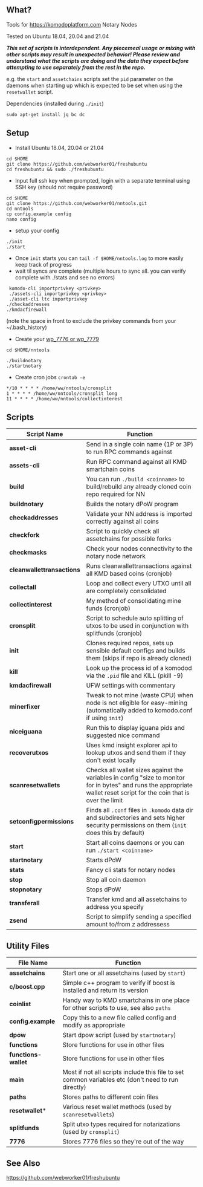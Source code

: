 What?
--------

Tools for https://komodoplatform.com Notary Nodes

Tested on Ubuntu 18.04, 20.04 and 21.04

**_This set of scripts is interdependent. Any piecemeal usage or mixing with other scripts may result in unexpected behavior!  Please review and understand what the scripts are doing and the data they expect before attempting to use separately from the rest in the repo._**

e.g. the `start` and `assetchains` scripts set the `pid` parameter on the daemons when starting up which is expected to be set when using the `resetwallet` script.

Dependencies (installed during `./init`)
```
sudo apt-get install jq bc dc
```

Setup
--------

* Install Ubuntu 18.04, 20.04 or 21.04
```
cd $HOME
git clone https://github.com/webworker01/freshubuntu
cd freshubuntu && sudo ./freshubuntu
```
* Input full ssh key when prompted, login with a separate terminal using SSH key (should not require password)
```
cd $HOME
git clone https://github.com/webworker01/nntools.git
cd nntools
cp config.example config
nano config
```
 * setup your config
```
./init
./start
```
* Once `init` starts you can `tail -f $HOME/nntools.log` to more easily keep track of progress
* wait til syncs are complete (multiple hours to sync all. you can verify complete with ./stats and see no errors)
```
 komodo-cli importprivkey <privkey>
 ./assets-cli importprivkey <privkey>
 ./asset-cli ltc importprivkey
./checkaddresses
./kmdacfirewall
```
(note the space in front to exclude the privkey commands from your ~/.bash_history)

* Create your [wp_7776 or wp_7779](https://docs.komodoplatform.com/notary/setup-Komodo-Notary-Node.html#create-wp-7776)
```
cd $HOME/nntools

./buildnotary
./startnotary
```

* Create cron jobs `crontab -e`
```
*/10 * * * * /home/ww/nntools/cronsplit
1 * * * * /home/ww/nntools/cronsplit long
11 * * * * /home/ww/nntools/collectinterest
```

Scripts
--------

Script Name | Function
----------- | --------
**asset-cli** | Send in a single coin name (1P or 3P) to run RPC commands against
**assets-cli** | Run RPC command against all KMD smartchain coins
**build** | You can run `./build <coinname>` to build/rebuild any already cloned coin repo required for NN
**buildnotary** | Builds the notary dPoW program
**checkaddresses** | Validate your NN address is imported correctly against all coins
**checkfork** | Script to quickly check all assetchains for possible forks
**checkmasks** | Check your nodes connectivity to the notary node network
**cleanwallettransactions** | Runs cleanwallettransactions against all KMD based coins (cronjob)
**collectall** | Loop and collect every UTXO until all are completely consolidated
**collectinterest** | My method of consolidating mine funds (cronjob)
**cronsplit** | Script to schedule auto splitting of utxos to be used in conjunction with splitfunds (cronjob)
**init** | Clones required repos, sets up sensible default configs and builds them (skips if repo is already cloned)
**kill** | Look up the process id of a komodod via the `.pid` file and KILL (pkill -9)
**kmdacfirewall** | UFW settings with commentary
**minerfixer** | Tweak to not mine (waste CPU) when node is not eligible for easy-mining (automatically added to komodo.conf if using `init`)
**niceiguana** | Run this to display iguana pids and suggested nice command
**recoverutxos** | Uses kmd insight explorer api to lookup utxos and send them if they don't exist locally
**scanresetwallets** | Checks all wallet sizes against the variables in config "size to monitor for in bytes" and runs the appropriate wallet reset script for the coin that is over the limit
**setconfigpermissions** | Finds all `.conf` files in `.komodo` data dir and subdirectories and sets higher security permissions on them (`init` does this by default)
**start** | Start all coins daemons or you can run `./start <coinname>`
**startnotary** | Starts dPoW
**stats** | Fancy cli stats for notary nodes
**stop** | Stop all coin daemon
**stopnotary** | Stops dPoW
**transferall** | Transfer kmd and all assetchains to address you specify
**zsend** | Script to simplify sending a specified amount to/from z addressess

Utility Files
---------
File Name | Function
----------- | --------
**assetchains** | Start one or all assetchains (used by `start`)
**c/boost.cpp** | Simple c++ program to verify if boost is installed and return its version
**coinlist** | Handy way to KMD smartchains in one place for other scripts to use, see also `paths`
**config.example** | Copy this to a new file called config and modify as appropriate
**dpow** | Start dpow script (used by `startnotary`)
**functions** | Store functions for use in other files
**functions-wallet** | Store functions for use in other files
**main** | Most if not all scripts include this file to set common variables etc (don't need to run directly)
**paths** | Stores paths to different coin files
**resetwallet*** | Various reset wallet methods (used by `scanresetwallets`)
**splitfunds** | Split utxo types required for notarizations (used by `cronsplit`)
**7776** | Stores 7776 files so they're out of the way

See Also
----------
https://github.com/webworker01/freshubuntu
